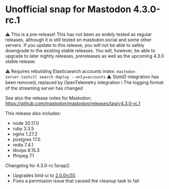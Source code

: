 # Unofficial snap for Mastodon 4.3.0-rc.1

⚠️ This is a pre-release! This has not been as widely tested as regular releases, although it is still tested on mastodon.social and some other servers. If you update to this release, you will not be able to safely downgrade to the existing stable releases. You will, however, be able to upgrade to later nightly releases, prereleases as well as the upcoming 4.3.0 stable release.

⚠️ Requires rebuilding Elasticsearch accounts index: `mastodon-server.tootctl search deploy --only=accounts`
⚠️ StatsD integration has been removed, replaced by OpenTelemetry integration
ℹ️ The logging format of the streaming server has changed

See also the release notes for Mastodon: https://github.com/mastodon/mastodon/releases/tag/v4.3.0-rc.1

This release also includes:

* node 20.17.0
* ruby 3.3.5
* nginx 1.27.2
* postgres 17.0
* redis 7.4.1
* libvips 8.15.3
* ffmpeg 7.1

Changelog for 4.3.0-rc.1snap2:

* Upgrades bird-ui to [2.0.0rc55](https://github.com/ronilaukkarinen/mastodon-bird-ui/releases/tag/2.0.0rc55)
* Fixes a permission issue that caused the cleanup task to fail
